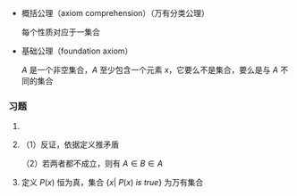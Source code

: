 - 概括公理（axiom comprehension）（万有分类公理）

  每个性质对应于一集合

- 基础公理（foundation axiom）

  $A$ 是一个非空集合，$A$ 至少包含一个元素 $x$，它要么不是集合，要么是与 $A$ 不同的集合

### 习题

1.  

2. （1）反证，依据定义推矛盾

   （2）若两者都不成立，则有 $A\in B\in A$

3. 定义 $P(x)$ 恒为真，集合 $\{x|\ P(x)\ is\ true\}$ 为万有集合